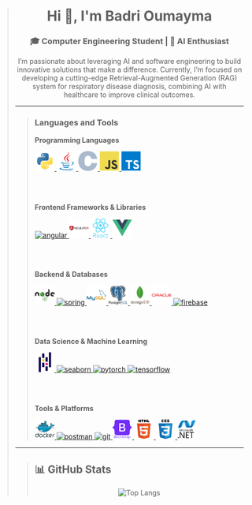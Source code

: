 > <h1 align="center">Hi 👋, I'm Badri Oumayma</h1>
> <h3 align="center">🎓 Computer Engineering Student | 🤖 AI Enthusiast</h3>
> 
> <p align="center">
> I’m passionate about leveraging AI and software engineering to build innovative solutions that make a difference. Currently, I’m focused on developing a cutting-edge Retrieval-Augmented Generation (RAG) system for respiratory disease diagnosis, combining AI with healthcare to improve clinical outcomes.
> </p>
> 
> ---
> 
> > ### Languages and Tools
> >
> > <p align="left">
> >
> > <strong>Programming Languages</strong><br/>
> >  
> > <a href="https://www.python.org" target="_blank" rel="noreferrer">
> >   <img src="https://raw.githubusercontent.com/devicons/devicon/master/icons/python/python-original.svg" alt="python" width="40" height="40"/>
> > </a>
> > <a href="https://www.java.com" target="_blank" rel="noreferrer">
> >   <img src="https://raw.githubusercontent.com/devicons/devicon/master/icons/java/java-original.svg" alt="java" width="40" height="40"/>
> > </a>
> > <a href="https://www.cprogramming.com/" target="_blank" rel="noreferrer">
> >   <img src="https://raw.githubusercontent.com/devicons/devicon/master/icons/c/c-original.svg" alt="c" width="40" height="40"/>
> > </a>
> > <a href="https://developer.mozilla.org/en-US/docs/Web/JavaScript" target="_blank" rel="noreferrer">
> >   <img src="https://raw.githubusercontent.com/devicons/devicon/master/icons/javascript/javascript-original.svg" alt="javascript" width="40" height="40"/>
> > </a>
> > <a href="https://www.typescriptlang.org/" target="_blank" rel="noreferrer">
> >   <img src="https://raw.githubusercontent.com/devicons/devicon/master/icons/typescript/typescript-original.svg" alt="typescript" width="40" height="40"/>
> > </a>
> >
> > <br/><br/>
> >
> > <strong>Frontend Frameworks & Libraries</strong><br/>
> >
> > <a href="https://angular.io" target="_blank" rel="noreferrer">
> >   <img src="https://angular.io/assets/images/logos/angular/angular.svg" alt="angular" width="40" height="40"/>
> > </a>
> > <a href="https://angular.io" target="_blank" rel="noreferrer">
> >   <img src="https://raw.githubusercontent.com/devicons/devicon/master/icons/angularjs/angularjs-original-wordmark.svg" alt="angularjs" width="40" height="40"/>
> > </a>
> > <a href="https://reactjs.org/" target="_blank" rel="noreferrer">
> >   <img src="https://raw.githubusercontent.com/devicons/devicon/master/icons/react/react-original-wordmark.svg" alt="react" width="40" height="40"/>
> > </a>
> > <a href="https://vuejs.org" target="_blank" rel="noreferrer">
> >   <img src="https://raw.githubusercontent.com/devicons/devicon/master/icons/vuejs/vuejs-original.svg" alt="vuejs" width="40" height="40"/>
> > </a>
> >
> > <br/><br/>
> >
> > <strong>Backend & Databases</strong><br/>
> >
> > <a href="https://nodejs.org" target="_blank" rel="noreferrer">
> >   <img src="https://raw.githubusercontent.com/devicons/devicon/master/icons/nodejs/nodejs-original-wordmark.svg" alt="nodejs" width="40" height="40"/>
> > </a>
> > <a href="https://spring.io/" target="_blank" rel="noreferrer">
> >   <img src="https://www.vectorlogo.zone/logos/springio/springio-icon.svg" alt="spring" width="40" height="40"/>
> > </a>
> > <a href="https://www.mysql.com/" target="_blank" rel="noreferrer">
> >   <img src="https://raw.githubusercontent.com/devicons/devicon/master/icons/mysql/mysql-original-wordmark.svg" alt="mysql" width="40" height="40"/>
> > </a>
> > <a href="https://www.postgresql.org" target="_blank" rel="noreferrer">
> >   <img src="https://raw.githubusercontent.com/devicons/devicon/master/icons/postgresql/postgresql-original-wordmark.svg" alt="postgresql" width="40" height="40"/>
> > </a>
> > <a href="https://www.mongodb.com/" target="_blank" rel="noreferrer">
> >   <img src="https://raw.githubusercontent.com/devicons/devicon/master/icons/mongodb/mongodb-original-wordmark.svg" alt="mongodb" width="40" height="40"/>
> > </a>
> > <a href="https://www.oracle.com/" target="_blank" rel="noreferrer">
> >   <img src="https://raw.githubusercontent.com/devicons/devicon/master/icons/oracle/oracle-original.svg" alt="oracle" width="40" height="40"/>
> > </a>
> > <a href="https://firebase.google.com/" target="_blank" rel="noreferrer">
> >   <img src="https://www.vectorlogo.zone/logos/firebase/firebase-icon.svg" alt="firebase" width="40" height="40"/>
> > </a>
> >
> > <br/><br/>
> >
> > <strong>Data Science & Machine Learning</strong><br/>
> >
> > <a href="https://pandas.pydata.org/" target="_blank" rel="noreferrer">
> >   <img src="https://raw.githubusercontent.com/devicons/devicon/2ae2a900d2f041da66e950e4d48052658d850630/icons/pandas/pandas-original.svg" alt="pandas" width="40" height="40"/>
> > </a>
> > <a href="https://seaborn.pydata.org/" target="_blank" rel="noreferrer">
> >   <img src="https://seaborn.pydata.org/_images/logo-mark-lightbg.svg" alt="seaborn" width="40" height="40"/>
> > </a>
> > <a href="https://pytorch.org/" target="_blank" rel="noreferrer">
> >   <img src="https://www.vectorlogo.zone/logos/pytorch/pytorch-icon.svg" alt="pytorch" width="40" height="40"/>
> > </a>
> > <a href="https://www.tensorflow.org" target="_blank" rel="noreferrer">
> >   <img src="https://www.vectorlogo.zone/logos/tensorflow/tensorflow-icon.svg" alt="tensorflow" width="40" height="40"/>
> > </a>
> >
> > <br/><br/>
> >
> > <strong>Tools & Platforms</strong><br/>
> >
> > <a href="https://www.docker.com/" target="_blank" rel="noreferrer">
> >   <img src="https://raw.githubusercontent.com/devicons/devicon/master/icons/docker/docker-original-wordmark.svg" alt="docker" width="40" height="40"/>
> > </a>
> > <a href="https://postman.com" target="_blank" rel="noreferrer">
> >   <img src="https://www.vectorlogo.zone/logos/getpostman/getpostman-icon.svg" alt="postman" width="40" height="40"/>
> > </a>
> > <a href="https://git-scm.com/" target="_blank" rel="noreferrer">
> >   <img src="https://www.vectorlogo.zone/logos/git-scm/git-scm-icon.svg" alt="git" width="40" height="40"/>
> > </a>
> > <a href="https://getbootstrap.com" target="_blank" rel="noreferrer">
> >   <img src="https://raw.githubusercontent.com/devicons/devicon/master/icons/bootstrap/bootstrap-plain-wordmark.svg" alt="bootstrap" width="40" height="40"/>
> > </a>
> > <a href="https://www.w3.org/html/" target="_blank" rel="noreferrer">
> >   <img src="https://raw.githubusercontent.com/devicons/devicon/master/icons/html5/html5-original-wordmark.svg" alt="html5" width="40" height="40"/>
> > </a>
> > <a href="https://www.w3schools.com/css/" target="_blank" rel="noreferrer">
> >   <img src="https://raw.githubusercontent.com/devicons/devicon/master/icons/css3/css3-original-wordmark.svg" alt="css3" width="40" height="40"/>
> > </a>
> > <a href="https://dotnet.microsoft.com/" target="_blank" rel="noreferrer">
> >   <img src="https://raw.githubusercontent.com/devicons/devicon/master/icons/dot-net/dot-net-original-wordmark.svg" alt="dotnet" width="40" height="40"/>
> > </a>
> >
> > </p>
> 
> ---
> 
> > ## 📊 GitHub Stats
> >
> > <p align="center">
> >   <img src="https://github-readme-stats.vercel.app/api/top-langs?username=badrioumayma&show_icons=true&locale=en&layout=compact" alt="Top Langs"/>
> > </p>
